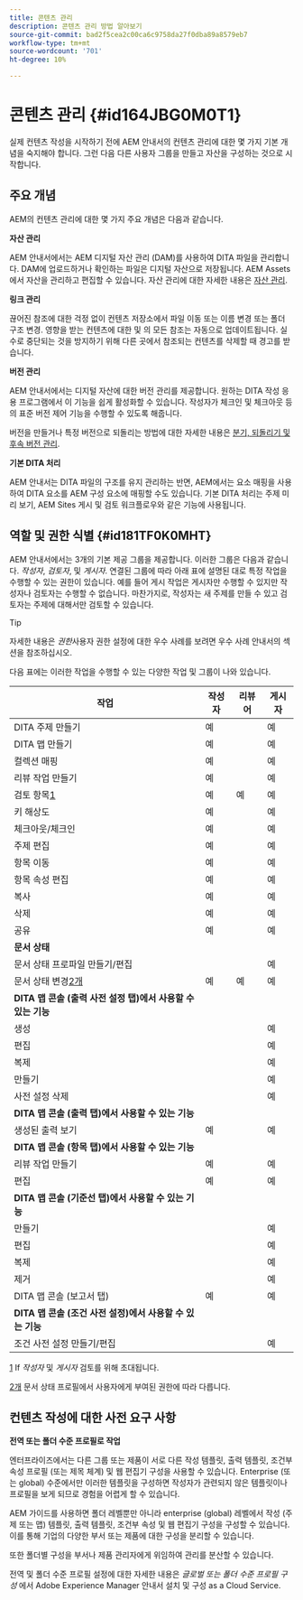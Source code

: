 ```yaml
---
title: 콘텐츠 관리
description: 콘텐츠 관리 방법 알아보기
source-git-commit: bad2f5cea2c00ca6c9758da27f0dba89a8579eb7
workflow-type: tm+mt
source-wordcount: '701'
ht-degree: 10%

---
```



# 콘텐츠 관리 {#id164JBG0M0T1}

실제 컨텐츠 작성을 시작하기 전에 AEM 안내서의 컨텐츠 관리에 대한 몇 가지 기본 개념을 숙지해야 합니다. 그런 다음 다른 사용자 그룹을 만들고 자산을 구성하는 것으로 시작합니다.

## 주요 개념

AEM의 컨텐츠 관리에 대한 몇 가지 주요 개념은 다음과 같습니다.

**자산 관리**

AEM 안내서에서는 AEM 디지털 자산 관리 \(DAM\)를 사용하여 DITA 파일을 관리합니다. DAM에 업로드하거나 확인하는 파일은 디지털 자산으로 저장됩니다. AEM Assets에서 자산을 관리하고 편집할 수 있습니다. 자산 관리에 대한 자세한 내용은 [자산 관리](https://experienceleague.adobe.com/docs/experience-manager-cloud-service/content/assets/manage/manage-digital-assets.html?lang=en).

**링크 관리**

끊어진 참조에 대한 걱정 없이 컨텐츠 저장소에서 파일 이동 또는 이름 변경 또는 폴더 구조 변경. 영향을 받는 컨텐츠에 대한 및 의 모든 참조는 자동으로 업데이트됩니다. 실수로 중단되는 것을 방지하기 위해 다른 곳에서 참조되는 컨텐츠를 삭제할 때 경고를 받습니다.

**버전 관리**

AEM 안내서에서는 디지털 자산에 대한 버전 관리를 제공합니다. 원하는 DITA 작성 응용 프로그램에서 이 기능을 쉽게 활성화할 수 있습니다. 작성자가 체크인 및 체크아웃 등의 표준 버전 제어 기능을 수행할 수 있도록 해줍니다.

버전을 만들거나 특정 버전으로 되돌리는 방법에 대한 자세한 내용은 [분기, 되돌리기 및 후속 버전 관리](web-editor-preview-topics.md#id193PG0Y051X).

**기본 DITA 처리**

AEM 안내서는 DITA 파일의 구조를 유지 관리하는 반면, AEM에서는 요소 매핑을 사용하여 DITA 요소를 AEM 구성 요소에 매핑할 수도 있습니다. 기본 DITA 처리는 주제 미리 보기, AEM Sites 게시 및 검토 워크플로우와 같은 기능에 사용됩니다.

## 역할 및 권한 식별 {#id181TF0K0MHT}

AEM 안내서에서는 3개의 기본 제공 그룹을 제공합니다. 이러한 그룹은 다음과 같습니다. *작성자*, *검토자*, 및 *게시자*. 연결된 그룹에 따라 아래 표에 설명된 대로 특정 작업을 수행할 수 있는 권한이 있습니다. 예를 들어 게시 작업은 게시자만 수행할 수 있지만 작성자나 검토자는 수행할 수 없습니다. 마찬가지로, 작성자는 새 주제를 만들 수 있고 검토자는 주제에 대해서만 검토할 수 있습니다.

>[!TIP]
>
> 자세한 내용은 *권한*&#x200B;사용자 권한 설정에 대한 우수 사례를 보려면 우수 사례 안내서의 섹션을 참조하십시오.

다음 표에는 이러한 작업을 수행할 수 있는 다양한 작업 및 그룹이 나와 있습니다.

| 작업 | 작성자 | 리뷰어 | 게시자 |
|----|-------|---------|----------|
| DITA 주제 만들기 | 예 |   | 예 |
| DITA 맵 만들기 | 예 |   | 예 |
| 컬렉션 매핑 | 예 |   | 예 |
| 리뷰 작업 만들기 | 예 |   | 예 |
| 검토 항목[1](#fntarg_1) | 예 | 예 | 예 |
| 키 해상도 | 예 |   | 예 |
| 체크아웃/체크인 | 예 |   | 예 |
| 주제 편집 | 예 |   | 예 |
| 항목 이동 | 예 |   | 예 |
| 항목 속성 편집 | 예 |   | 예 |
| 복사 | 예 |   | 예 |
| 삭제 | 예 |   | 예 |
| 공유 | 예 |   | 예 |
| **문서 상태** |
| 문서 상태 프로파일 만들기/편집 |   |   | 예 |
| 문서 상태 변경[2개](#fntarg_2) | 예 | 예 | 예 |
| **DITA 맵 콘솔 \(출력 사전 설정 탭\)에서 사용할 수 있는 기능** |
| 생성 |   |   | 예 |
| 편집 |   |   | 예 |
| 복제 |   |   | 예 |
| 만들기 |   |   | 예 |
| 사전 설정 삭제 |   |   | 예 |
| **DITA 맵 콘솔 \(출력 탭\)에서 사용할 수 있는 기능** |
| 생성된 출력 보기 | 예 |   | 예 |
| **DITA 맵 콘솔 \(항목 탭\)에서 사용할 수 있는 기능** |
| 리뷰 작업 만들기 | 예 |   | 예 |
| 편집 | 예 |   | 예 |
| **DITA 맵 콘솔 \(기준선 탭\)에서 사용할 수 있는 기능** |
| 만들기 |   |   | 예 |
| 편집 |   |   | 예 |
| 복제 |   |   | 예 |
| 제거 |   |   | 예 |
| DITA 맵 콘솔 \(보고서 탭\) | 예 |   | 예 |
| **DITA 맵 콘솔 \(조건 사전 설정\)에서 사용할 수 있는 기능** |
| 조건 사전 설정 만들기/편집 |   |   | 예 |

[1](#fnsrc_1) If *작성자* 및 *게시자* 검토를 위해 초대됩니다.

[2개](#fnsrc_2) 문서 상태 프로필에서 사용자에게 부여된 권한에 따라 다릅니다.

## 컨텐츠 작성에 대한 사전 요구 사항

**전역 또는 폴더 수준 프로필로 작업**

엔터프라이즈에서는 다른 그룹 또는 제품이 서로 다른 작성 템플릿, 출력 템플릿, 조건부 속성 프로필 \(또는 제목 체계\) 및 웹 편집기 구성을 사용할 수 있습니다. Enterprise \(또는 global\) 수준에서만 이러한 템플릿을 구성하면 작성자가 관련되지 않은 템플릿이나 프로필을 보게 되므로 경험을 어렵게 할 수 있습니다.

AEM 가이드를 사용하면 폴더 레벨뿐만 아니라 enterprise \(global\) 레벨에서 작성 \(주제 또는 맵\) 템플릿, 출력 템플릿, 조건부 속성 및 웹 편집기 구성을 구성할 수 있습니다. 이를 통해 기업의 다양한 부서 또는 제품에 대한 구성을 분리할 수 있습니다.

또한 폴더별 구성을 부서나 제품 관리자에게 위임하여 관리를 분산할 수 있습니다.

전역 및 폴더 수준 프로필 설정에 대한 자세한 내용은 *글로벌 또는 폴더 수준 프로필 구성* 에서 Adobe Experience Manager 안내서 설치 및 구성 as a Cloud Service.





